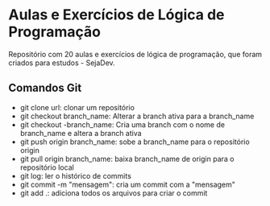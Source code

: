 # Aulas e Exercícios de Lógica de Programação

Repositório com 20 aulas e exercícios de lógica de programação, que foram criados para estudos - SejaDev. 

## Comandos Git

* git clone url: clonar um repositório
* git checkout branch_name: Alterar a branch ativa para a branch_name
* git checkout -branch_name: Cria uma branch com o nome de branch_name e altera a branch ativa
* git push origin branch_name: sobe a branch_name para o repositório origin
* git pull origin branch_name: baixa branch_name de origin para o repositório local
* git log: ler o histórico de commits
* git commit -m "mensagem": cria um commit com a "mensagem"
* git add .: adiciona todos os arquivos para criar o commit